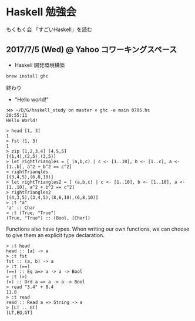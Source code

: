Haskell 勉強会
=========

もくもく会
「すごいHaskell」を読む

## 2017/7/5 (Wed) @ Yahoo コワーキングスペース
 - Haskell 開発環境構築
```
brew install ghc
```
終わり

 - "Hello world!"
```
⋊> ~/D/G/haskell_study on master ⨯ ghc -e main 0705.hs                                                                                                                       20:55:11
Hello World!
```

```
> head [1, 3]
1
> fst (1, 3)
1
> zip [1,2,3,4] [4,5,5]
[(1,4),(2,5),(3,5)]
> let rightTriangles = [ (a,b,c) | c <- [1..10], b <- [1..c], a <- [1..b], a^2 + b^2 == c^2]
> rightTriangles
[(3,4,5),(6,8,10)]
> let rightTriangles2 = [ (a,b,c) | c <- [1..10], b <- [1..10], a <- [1..10], a^2 + b^2 == c^2]
> rightTriangles2
[(4,3,5),(3,4,5),(8,6,10),(6,8,10)]
> :t "a"
'a' :: Char
> :t (True, "True")
(True, "True") :: (Bool, [Char])
```

Functions also have types. When writing our own functions, we can choose to give them an explicit type declaration.

```
> :t head
head :: [a] -> a
> :t fst
fst :: (a, b) -> a
> :t (==)
(==) :: Eq a=> a -> a -> Bool
> :t (>)
(>) :: Ord a => a -> a -> Bool
> read "3.4" + 8.4
11.8
> :t read
read :: Read a => String -> a
> [LT .. GT]
[LT,EQ,GT]
```